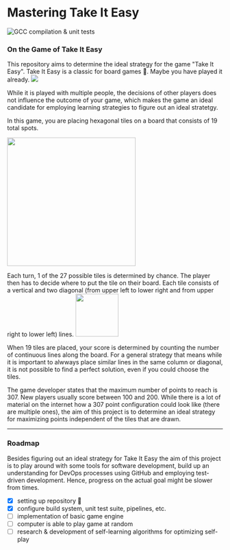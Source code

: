 # Mastering Take It Easy

![GCC compilation & unit tests](https://github.com/gtsc/take-it-easy/actions/workflows/gcc-build-and-test.yml/badge.svg)

### On the Game of Take It Easy
This repository aims to determine the ideal strategy for the game "Take It Easy".
Take It Easy is a classic for board games 🎲. Maybe you have played it already.
![](https://cf.geekdo-images.com/FLpMsSD5BsopI9h4IOJr4Q__imagepage/img/AAC4gftPUFPTBvNACT0CtpqrzpQ=/fit-in/900x600/filters:no_upscale():strip_icc()/pic296413.jpg)

While it is played with multiple people, the decisions of other players does not influence the outcome of your game, which makes the game an ideal candidate for employing learning strategies to figure out an ideal stratetgy.

In this game, you are placing hexagonal tiles on a board that consists of 19 total spots.

<img src="https://upload.wikimedia.org/wikipedia/commons/thumb/5/52/Take_it_easy_Board.svg/1280px-Take_it_easy_Board.svg.png" width="300" height="300">

Each turn, 1 of the 27 possible tiles is determined by chance. The player then has to decide where to put the tile on their board. Each tile consists of a vertical and two diagonal (from upper left to lower right and from upper right to lower left) lines.
<img src="https://upload.wikimedia.org/wikipedia/commons/8/8c/Take_it_easy_Tile.jpg" width="100" height="100">

When 19 tiles are placed, your score is determined by counting the number of continuous lines along the board. For a general strategy that means while it is important to alwways place similar lines in the same column or diagonal, it is not possible to find a perfect solution, even if you could choose the tiles.

The game developer states that the maximum number of points to reach is 307. New players usually score between 100 and 200. While there is a lot of material on the internet how a 307 point configuration could look like (there are multiple ones), the aim of this project is to determine an ideal strategy for maximizing points independent of the tiles that are drawn.

-----

### Roadmap
Besides figuring out an ideal strategy for Take It Easy the aim of this project is to play around with some tools for software development, build up an understanding for DevOps processes using GitHub and employing test-driven development. Hence, progress on the actual goal might be slower from times.

- [x] setting up repository 🎉
- [x] configure build system, unit test suite, pipelines, etc.
- [ ] implementation of basic game engine
- [ ] computer is able to play game at random
- [ ] research & development of self-learning algorithms for optimizing self-play
